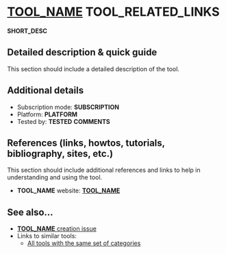 # [__TOOL_NAME__](__TOOL_URL__) __TOOL_RELATED_LINKS__

__SHORT_DESC__


## Detailed description & quick guide

This section should include a detailed description of the tool.


## Additional details

- Subscription mode: __SUBSCRIPTION__
- Platform: __PLATFORM__
- Tested by: __TESTED__
__COMMENTS__


## References (links, howtos, tutorials, bibliography, sites, etc.)

This section should include additional references and links to help in
understanding and using the tool.

- __TOOL_NAME__ website: [__TOOL_NAME__](__TOOL_URL__)


## See also...

- [__TOOL_NAME__ creation issue](__ISSUE_URL__)
- Links to similar tools:
  - [All tools with the same set of categories](__SIMILAR_URL__)
